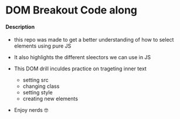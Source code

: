 # DOM Breakout Code along 

#### Description
- this repo was made to get a better understanding of how to select elements using pure JS
- It also highlights the different sleectors we can use in JS
- This DOM drill inculdes practice on trageting inner text

    - setting src
    - changing class
    - setting style
    - creating new elements

- Enjoy nerds 🤓